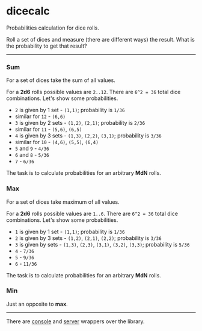 # dicecalc

Probabilities calculation for dice rolls.

Roll a set of dices and measure (there are different ways) the result. What is the probability to get that result?

----

### Sum

For a set of dices take the sum of all values.

For a **2d6** rolls possible values are `2..12`. There are `6^2 = 36` total dice combinations. Let's show some probabilities.

- `2` is given by 1 set - `(1,1)`; probability is `1/36`
- similar for `12` - `(6,6)`
- `3` is given by 2 sets - `(1,2)`, `(2,1)`; probability is `2/36`
- similar for `11` - `(5,6)`, `(6,5)`
- `4` is given by 3 sets - `(1,3)`, `(2,2)`, `(3,1)`; probability is `3/36`
- similar for `10` - `(4,6)`, `(5,5)`, `(6,4)`
- `5` and `9` - `4/36`
- `6` and `8` - `5/36`
- `7` - `6/36`

The task is to calculate probabilities for an arbitrary **MdN** rolls.

### Max

For a set of dices take maximum of all values.

For a **2d6** rolls possible values are `1..6`. There are `6^2 = 36` total dice combinations. Let's show some probabilities.

- `1` is given by 1 set - `(1,1)`; probability is `1/36`
- `2` is given by 3 sets - `(1,2)`, `(2,1)`, `(2,2)`; probability is `3/36`
- `3` is given by sets - `(1,3)`, `(2,3)`, `(3,1)`, `(3,2)`, `(3,3)`; probability is `5/36`
- `4` - `7/36`
- `5` - `9/36`
- `6` - `11/36`

The task is to calculate probabilities for an arbitrary **MdN** rolls.

### Min

Just an opposite to **max**.

----

There are [console](./app/) and [server](./server/) wrappers over the library.
